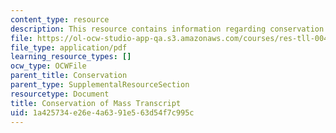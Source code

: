 ```yaml
---
content_type: resource
description: This resource contains information regarding conservation of mass.
file: https://ol-ocw-studio-app-qa.s3.amazonaws.com/courses/res-tll-004-stem-concept-videos-fall-2013/1a425734e26e4a6391e563d54f7c995c_MITRES_TLL-004F13_ConvMass.pdf
file_type: application/pdf
learning_resource_types: []
ocw_type: OCWFile
parent_title: Conservation
parent_type: SupplementalResourceSection
resourcetype: Document
title: Conservation of Mass Transcript
uid: 1a425734-e26e-4a63-91e5-63d54f7c995c
---
```

